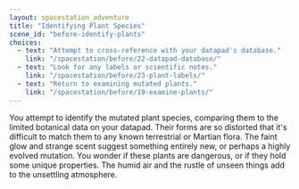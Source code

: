 ```yaml
---
layout: spacestation_adventure
title: "Identifying Plant Species"
scene_id: "before-identify-plants"
choices:
  - text: "Attempt to cross-reference with your datapad's database."
    link: "/spacestation/before/22-datapad-database/"
  - text: "Look for any labels or scientific notes."
    link: "/spacestation/before/23-plant-labels/"
  - text: "Return to examining mutated plants."
    link: "/spacestation/before/19-examine-plants/"
---
```


You attempt to identify the mutated plant species, comparing them to the limited botanical data on your datapad. Their forms are so distorted that it's difficult to match them to any known terrestrial or Martian flora. The faint glow and strange scent suggest something entirely new, or perhaps a highly evolved mutation. You wonder if these plants are dangerous, or if they hold some unique properties. The humid air and the rustle of unseen things add to the unsettling atmosphere.
